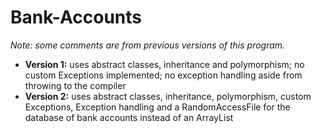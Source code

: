 # Bank-Accounts

*Note: some comments are from previous versions of this program.*

* **Version 1:** uses abstract classes, inheritance and polymorphism; no custom Exceptions implemented; no exception handling aside from throwing to the compiler
* **Version 2:** uses abstract classes, inheritance, polymorphism, custom Exceptions, Exception handling and a RandomAccessFile for the database of bank accounts instead of an ArrayList
